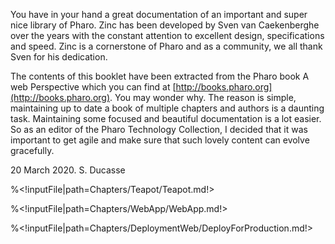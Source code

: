 You have in your hand a great documentation of an important and super nice library of Pharo. Zinc has been developed by Sven van Caekenberghe over the years with the constant attentionto excellent design, specifications and speed. Zinc is a cornerstone of Pharo and as a community, we all thank Sven for his dedication. The contents of this booklet have been extracted from the Pharo book A web Perspective which you can find at [http://books.pharo.org](http://books.pharo.org). You may wonder why. The reason is simple, maintaining up to datea book of multiple chapters and authors is a daunting task. Maintaining some focused and beautiful documentationis a lot easier. So as an editor of the Pharo Technology Collection, I decided that it was important to get agile and make sure that such lovely content can evolve gracefully.20 March 2020.S. Ducasse<!inputFile|path=Chapters/Zinc-Encoding-Meta/Zinc-Encoding-Meta.md!><!inputFile|path=Chapters/Zinc-HTTP-Client/Zinc-HTTP-Client.md!><!inputFile|path=Chapters/Zinc-HTTP-Server/Zinc-HTTP-Server.md!><!inputFile|path=Chapters/Zinc-TipsAndTricks/Zinc-TipsAndTricks.md!>%<!inputFile|path=Chapters/Teapot/Teapot.md!>%<!inputFile|path=Chapters/WebApp/WebApp.md!>%<!inputFile|path=Chapters/DeploymentWeb/DeployForProduction.md!>